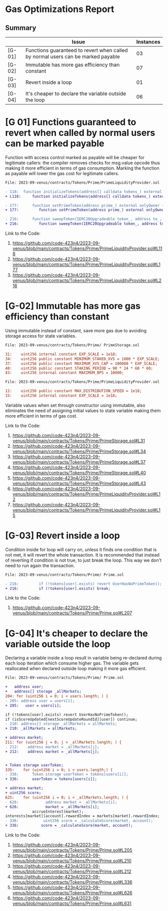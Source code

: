 # Gas Optimizations Report

## Summary


|	|	Issue								|Instances	|
| -----|	-----								| -----	|
|[G-01]| Functions guaranteed to revert when called by normal users can be marked payable	|	03	|
|[G-02]|Immutable has more gas efficiency than constant					|	07	|
|[G-03]|Revert inside a loop							|	01	|
|[G-04]|It's cheaper to declare the variable outside the loop				|	06	|



# [G 01] Functions guaranteed to revert when called by normal users can be marked payable
Function with access control marked as payable will be cheaper for legitimate callers: the compiler removes checks for msg.value opcode thus making it more efficient in terms of gas consumption.
Marking the function as payable will lower the gas cost for legitimate callers.

```diff
File: 2023-09-venus/contracts/Tokens/Prime/PrimeLiquidityProvider.sol

- 118:  function initializeTokens(address[] calldata tokens_) external onlyOwner {
+ L118:     function initializeTokens(address[] calldata tokens_) external onlyOwner payable {

- 177:      function setPrimeToken(address prime_) external onlyOwner {
+ 177:         function setPrimeToken(address prime_) external onlyOwner payable {

- 216:      function sweepToken(IERC20Upgradeable token_, address to_, uint256 amount_) external onlyOwner {
+ 216:         function sweepToken(IERC20Upgradeable token_, address to_, uint256 amount_) external onlyOwner payable{

```

Link to the Code:
1.	https://github.com/code-423n4/2023-09-venus/blob/main/contracts/Tokens/Prime/PrimeLiquidityProvider.sol#L118
2.	https://github.com/code-423n4/2023-09-venus/blob/main/contracts/Tokens/Prime/PrimeLiquidityProvider.sol#L177
3.	https://github.com/code-423n4/2023-09-venus/blob/main/contracts/Tokens/Prime/PrimeLiquidityProvider.sol#L216


# [G-02] Immutable has more gas efficiency than constant

Using immutable instead of constant, save more gas due to avoiding storage access for state variables.

``` diff
File: 2023-09-venus/contracts/Tokens/Prime/ PrimeStorage.sol

31:    uint256 internal constant EXP_SCALE = 1e18;
34:    uint256 public constant MINIMUM_STAKED_XVS = 1000 * EXP_SCALE;
37:    uint256 public constant MAXIMUM_XVS_CAP = 100000 * EXP_SCALE;
40:    uint256 public constant STAKING_PERIOD = 90 * 24 * 60 * 60;
43:    uint256 internal constant MAXIMUM_BPS = 10000;
```

``` diff
File: 2023-09-venus/contracts/Tokens/Prime/PrimeLiquidityProvider.sol

12:    uint256 public constant MAX_DISTRIBUTION_SPEED = 1e18;
15:    uint256 internal constant EXP_SCALE = 1e18;
```
Variable values when set through constructor using immutable, also eliminates the need of assigning initial values to state variable making them more efficient in terms of gas cost.

Link to the Code:
1.	https://github.com/code-423n4/2023-09-venus/blob/main/contracts/Tokens/Prime/PrimeStorage.sol#L31
2.	https://github.com/code-423n4/2023-09-venus/blob/main/contracts/Tokens/Prime/PrimeStorage.sol#L34
3.	https://github.com/code-423n4/2023-09-venus/blob/main/contracts/Tokens/Prime/PrimeStorage.sol#L37
4.	https://github.com/code-423n4/2023-09-venus/blob/main/contracts/Tokens/Prime/PrimeStorage.sol#L40
5.	https://github.com/code-423n4/2023-09-venus/blob/main/contracts/Tokens/Prime/PrimeStorage.sol#L43
6.	https://github.com/code-423n4/2023-09-venus/blob/main/contracts/Tokens/Prime/PrimeLiquidityProvider.sol#L12
7.	https://github.com/code-423n4/2023-09-venus/blob/main/contracts/Tokens/Prime/PrimeLiquidityProvider.sol#L15


# [G-03] Revert inside a loop
Condition inside for loop will carry on, unless it finds one condition that is not met, it will revert the whole transaction. 
It is recommended that instead of reverting if condition is not true, to just break the loop. This way we don't need to run again the transaction.

``` diff
File: 2023-09-venus/contracts/Tokens/Prime/ Prime.sol

- 216:         if (!tokens[user].exists) revert UserHasNoPrimeToken();
+ 216:         if (!tokens[user].exists) break;

```
Link to the Code:
1.	https://github.com/code-423n4/2023-09-venus/blob/main/contracts/Tokens/Prime/Prime.sol#L207


# [G-04] It's cheaper to declare the variable outside the loop
Declaring a variable inside a loop result in variable being re-declared during each loop iteration which consume higher gas.
The variable gets reallocated when declared outside loop making it more gas efficient.

``` diff
File: 2023-09-venus/contracts/Tokens/Prime/ Prime.sol

+	address user;
+	address[] storage _allMarkets;
204: for (uint256 i = 0; i < users.length; ) {
- 205: address user = users[i];
+ 205:	 user = users[i];

if (!tokens[user].exists) revert UserHasNoPrimeToken();
if (isScoreUpdated[nextScoreUpdateRoundId][user]) continue;
- 210: address[] storage _allMarkets = allMarkets;
+ 210: _allMarkets = allMarkets;

+ address market;
211: for (uint256 j = 0; j < _allMarkets.length; ) {
- 212:    address market = _allMarkets[j];
+ 212:    address market = _allMarkets[j];


+ Token storage userToken;
335:    for (uint256 i = 0; i < users.length;) {
- 336:		Token storage userToken = tokens[users[i]];
+ 336:		userToken = tokens[users[i]];

+ address market;
+ uint256 score;
625:    for (uint256 i = 0; i < _allMarkets.length; ) {
- 626:            address market = _allMarkets[i];
+ 626:            market = _allMarkets[i];
            accrueInterest(market);
interests[market][account].rewardIndex = markets[market].rewardIndex;
- 336:           uint256 score = _calculateScore(market, account);
+ 336:			score = _calculateScore(market, account);

```

Link to the Code:
1.	https://github.com/code-423n4/2023-09-venus/blob/main/contracts/Tokens/Prime/Prime.sol#L205 
2.	https://github.com/code-423n4/2023-09-venus/blob/main/contracts/Tokens/Prime/Prime.sol#L210
3.	https://github.com/code-423n4/2023-09-venus/blob/main/contracts/Tokens/Prime/Prime.sol#L212
4.	https://github.com/code-423n4/2023-09-venus/blob/main/contracts/Tokens/Prime/Prime.sol#L336
5.	https://github.com/code-423n4/2023-09-venus/blob/main/contracts/Tokens/Prime/Prime.sol#L626
6.	https://github.com/code-423n4/2023-09-venus/blob/main/contracts/Tokens/Prime/Prime.sol#L631
 
